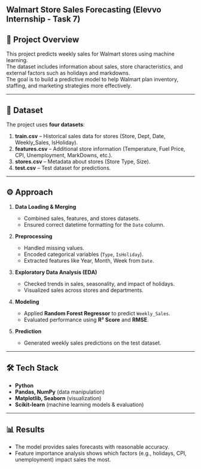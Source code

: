 ## Walmart Store Sales Forecasting (Elevvo Internship - Task 7)

## 📌 Project Overview
This project predicts weekly sales for Walmart stores using machine learning.  
The dataset includes information about sales, store characteristics, and external factors such as holidays and markdowns.  
The goal is to build a predictive model to help Walmart plan inventory, staffing, and marketing strategies more effectively.

---

## 📂 Dataset
The project uses **four datasets**:
1. **train.csv** – Historical sales data for stores (Store, Dept, Date, Weekly_Sales, IsHoliday).  
2. **features.csv** – Additional store information (Temperature, Fuel Price, CPI, Unemployment, MarkDowns, etc.).  
3. **stores.csv** – Metadata about stores (Store Type, Size).  
4. **test.csv** – Test dataset for predictions.  

---

## ⚙️ Approach
1. **Data Loading & Merging**  
   - Combined sales, features, and stores datasets.  
   - Ensured correct datetime formatting for the `Date` column.  

2. **Preprocessing**  
   - Handled missing values.  
   - Encoded categorical variables (`Type`, `IsHoliday`).  
   - Extracted features like Year, Month, Week from `Date`.  

3. **Exploratory Data Analysis (EDA)**  
   - Checked trends in sales, seasonality, and impact of holidays.  
   - Visualized sales across stores and departments.  

4. **Modeling**  
   - Applied **Random Forest Regressor** to predict `Weekly_Sales`.  
   - Evaluated performance using **R² Score** and **RMSE**.  

5. **Prediction**  
   - Generated weekly sales predictions on the test dataset.  

---

## 🛠️ Tech Stack
- **Python**  
- **Pandas, NumPy** (data manipulation)  
- **Matplotlib, Seaborn** (visualization)  
- **Scikit-learn** (machine learning models & evaluation)  

---

## 📊 Results
- The model provides sales forecasts with reasonable accuracy.  
- Feature importance analysis shows which factors (e.g., holidays, CPI, unemployment) impact sales the most.  

